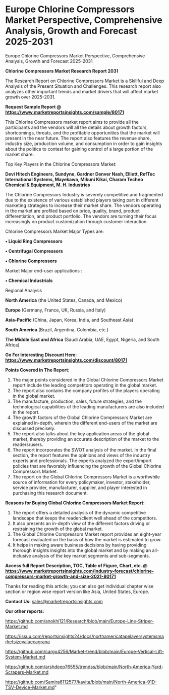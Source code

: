 # Europe Chlorine Compressors Market Perspective, Comprehensive Analysis, Growth and Forecast 2025-2031
Europe Chlorine Compressors Market Perspective, Comprehensive Analysis, Growth and Forecast 2025-2031

<strong>Chlorine Compressors Market Research Report 2031</strong>

The Research Report on Chlorine Compressors Market is a Skillful and Deep Analysis of the Present Situation and Challenges. This research report also analyzes other important trends and market drivers that will affect market growth over 2025-2031.

<strong>Request Sample Report @ <a href=https://www.marketreportsinsights.com/sample/80171>https://www.marketreportsinsights.com/sample/80171</a></strong>

This Chlorine Compressors market report aims to provide all the participants and the vendors will all the details about growth factors, shortcomings, threats, and the profitable opportunities that the market will present in the near future. The report also features the revenue share, industry size, production volume, and consumption in order to gain insights about the politics to contest for gaining control of a large portion of the market share.

Top Key Players in the Chlorine Compressors Market:

<strong>Devi Hitech Engineers, Sundyne, Gardner Denver Nash, Elliott, RefTec International Systems, Mayekawa, Mikuni Kikai, Charam Techno Chemical & Equipment, M. H. Industries</strong>

The Chlorine Compressors Industry is severely competitive and fragmented due to the existence of various established players taking part in different marketing strategies to increase their market share. The vendors operating in the market are profiled based on price, quality, brand, product differentiation, and product portfolio. The vendors are turning their focus increasingly on product customization through customer interaction.

Chlorine Compressors Market Major Types are:

<strong>• Liquid Ring Compressors

• Centrifugal Compressors

• Chlorine Compressors</strong>

Market Major end-user applications :

<strong>• Chemical Industrials</strong>

Regional Analysis

</u><strong><b>North America</b></strong> (the United States, Canada, and Mexico)

<strong><b>Europe </b></strong>(Germany, France, UK, Russia, and Italy)

<strong><b>Asia-Pacific</b></strong> (China, Japan, Korea, India, and Southeast Asia)

<strong><b>South America</b></strong> (Brazil, Argentina, Colombia, etc.)

<strong><b>The Middle East and Africa</b></strong> (Saudi Arabia, UAE, Egypt, Nigeria, and South Africa)

<strong>Go For Interesting Discount Here: <a href=https://www.marketreportsinsights.com/discount/80171>https://www.marketreportsinsights.com/discount/80171</a></strong>

<strong>Points Covered in The Report:</strong>
<ol>
  <li>The major points considered in the Global Chlorine Compressors Market report include the leading competitors operating in the global market.</li>
  <li>The report also contains the company profiles of the players operating in the global market.</li>
  <li>The manufacture, production, sales, future strategies, and the technological capabilities of the leading manufacturers are also included in the report.</li>
  <li>The growth factors of the Global Chlorine Compressors Market are explained in-depth, wherein the different end-users of the market are discussed precisely.</li>
  <li>The report also talks about the key application areas of the global market, thereby providing an accurate description of the market to the readers/users.</li>
  <li>The report incorporates the SWOT analysis of the market. In the final section, the report features the opinions and views of the industry experts and professionals. The experts analyzed the export/import policies that are favorably influencing the growth of the Global Chlorine Compressors Market.</li>
  <li>The report on the Global Chlorine Compressors Market is a worthwhile source of information for every policymaker, investor, stakeholder, service provider, manufacturer, supplier, and player interested in purchasing this research document.</li>
</ol>
<strong>Reasons for Buying Global Chlorine Compressors Market Report:</strong>

<ol>
  <li>The report offers a detailed analysis of the dynamic competitive landscape that keeps the reader/client well ahead of the competitors.</li>
  <li>It also presents an in-depth view of the different factors driving or restraining the growth of the global market.</li>
  <li>The Global Chlorine Compressors Market report provides an eight-year forecast evaluated on the basis of how the market is estimated to grow.</li>
  <li>It helps in making aware business decisions by having providing thorough insights insights into the global market and by making an all-inclusive analysis of the key market segments and sub-segments.</li>
</ol>
<strong>Access full Report Description, TOC, Table of Figure, Chart, etc. @ <a href=https://www.marketreportsinsights.com/industry-forecast/chlorine-compressors-market-growth-and-size-2021-80171>https://www.marketreportsinsights.com/industry-forecast/chlorine-compressors-market-growth-and-size-2021-80171</a></strong>


Thanks for reading this article; you can also get individual chapter wise section or region wise report version like Asia, United States, Europe.

<strong>Contact Us:</strong>
sales@marketreportsinsights.com

<strong>Our other reports:</strong>

<a href=https://github.com/anokhi121/Research/blob/main/Europe-Line-Striper-Market.md>https://github.com/anokhi121/Research/blob/main/Europe-Line-Striper-Market.md</a>

<a href=https://issuu.com/reportsinsights24/docs/northamericatapelayersystemsmarketsizevaluecagrana>https://issuu.com/reportsinsights24/docs/northamericatapelayersystemsmarketsizevaluecagrana</a>

<a href=https://github.com/cargo4256/Market-trend/blob/main/Europe-Vertical-Lift-System-Market.md>https://github.com/cargo4256/Market-trend/blob/main/Europe-Vertical-Lift-System-Market.md</a>

<a href=https://github.com/arshdeep76555/trendss/blob/main/North-America-Yard-Scrapers-Market.md>https://github.com/arshdeep76555/trendss/blob/main/North-America-Yard-Scrapers-Market.md</a>

<a href=https://github.com/Samira6112577/kavita/blob/main/North-America-91D-TSV-Device-Market.md>https://github.com/Samira6112577/kavita/blob/main/North-America-91D-TSV-Device-Market.md</a>"
